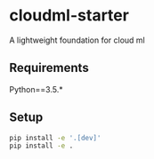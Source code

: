 # cloudml-starter
A lightweight foundation for cloud ml

## Requirements
Python==3.5.*

## Setup
```bash
pip install -e '.[dev]'
pip install -e .
```
